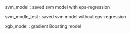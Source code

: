 svm_model : saved svm model with eps-regression 

svm_modle_test : saved svm model without eps-regression

xgb_model : gradient Boosting model 
